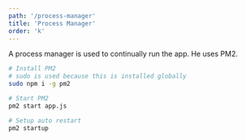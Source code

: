 ```yaml
---
path: '/process-manager'
title: 'Process Manager'
order: 'k'
---
```


A process manager is used to continually run the app. He uses PM2.

```bash
# Install PM2
# sudo is used because this is installed globally
sudo npm i -g pm2

# Start PM2
pm2 start app.js

# Setup auto restart
pm2 startup
```
